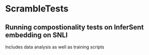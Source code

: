 # ScrambleTests
## Running compostionality tests on InferSent embedding on SNLI

Includes data analysis as well as training scripts
